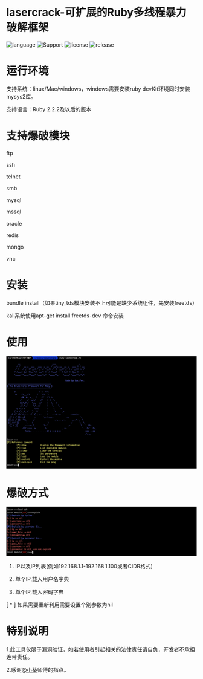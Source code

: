 # lasercrack-可扩展的Ruby多线程暴力破解框架

![language][1]
![Support][2]
![license][3]
![release][4]

[1]:https://img.shields.io/badge/Language-Ruby-blue.svg
[2]:https://img.shields.io/badge/Support-linux%2Fmac%2Fwindows-green.svg
[3]:https://img.shields.io/badge/License-GPL--3.0-yellow.svg
[4]:https://img.shields.io/badge/Release-v1.0-orange.svg


# 运行环境
支持系统：linux/Mac/windows，windows需要安装ruby devKit环境同时安装mysys2库。

支持语言：Ruby 2.2.2及以后的版本

# 支持爆破模块
ftp

ssh

telnet

smb

mysql

mssql

oracle

redis

mongo

vnc


# 安装
bundle install（如果tiny_tds模块安装不上可能是缺少系统组件，先安装freetds）

kali系统使用apt-get install freetds-dev 命令安装

# 使用
![image](./images/laser.png)

# 爆破方式
![image](./images/crack.png)
1. IP以及IP列表(例如192.168.1.1-192.168.1.100或者CIDR格式)

2. 单个IP,载入用户名字典

3. 单个IP,载入密码字典

[ * ] 如果需要重新利用需要设置个别参数为nil


# 特别说明
1.此工具仅限于漏洞验证，如若使用者引起相关的法律责任请自负，开发者不承担连带责任。

2.感谢[@小葵](https://github.com/yuxiaokui)师傅的指点。

